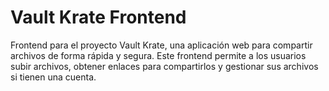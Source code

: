 # Vault Krate Frontend

Frontend para el proyecto Vault Krate, una aplicación web para compartir archivos de forma rápida y segura. Este frontend permite a los usuarios subir archivos, obtener enlaces para compartirlos y gestionar sus archivos si tienen una cuenta.